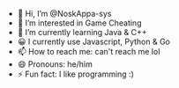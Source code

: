 - 👋 Hi, I’m @NoskAppa-sys
- 👀 I’m interested in Game Cheating
- 🌱 I’m currently learning Java & C++
- 😀 I currently use Javascript, Python & Go
- 📫 How to reach me: can't reach me lol
- 😄 Pronouns: he/him
- ⚡ Fun fact: I like programming :)
